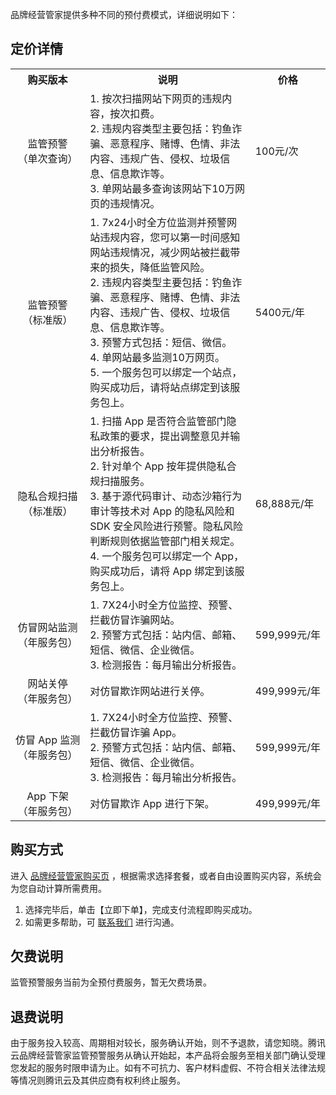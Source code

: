品牌经营管家提供多种不同的预付费模式，详细说明如下：  

## 定价详情

<table>
   <tr>
      <th><strong>购买版本</th>
      <th><strong>说明</th>
      <th><strong>价格</th>
   </tr>
   <tr>
      <td nowrap="nowrap"> <div align = "center">监管预警</div> <div align = "center">（单次查询）</div> </td>
      <td>1. 按次扫描网站下网页的违规内容，按次扣费。 <br>2. 违规内容类型主要包括：钓鱼诈骗、恶意程序、赌博、色情、非法内容、违规广告、侵权、垃圾信息、信息欺诈等。<br>3. 单网站最多查询该网站下10万网页的违规情况。 </td>
      <td nowrap="nowrap">100元/次</td>
   </tr>
   <tr>
      <td nowrap="nowrap"><div align = "center">监管预警</div> <div align = "center">（标准版）</div> </td>
      <td>1. 7x24小时全方位监测并预警网站违规内容，您可以第一时间感知网站违规情况，减少网站被拦截带来的损失，降低监管风险。 <br>2. 违规内容类型主要包括：钓鱼诈骗、恶意程序、赌博、色情、非法内容、违规广告、侵权、垃圾信息、信息欺诈等。<br>3. 预警方式包括：短信、微信。<br>4. 单网站最多监测10万网页。
<br>5. 一个服务包可以绑定一个站点，购买成功后，请将站点绑定到该服务包上。
      </td>
      <td nowrap="nowrap">5400元/年</td>
   </tr>
    <tr>
      <td nowrap="nowrap"><div align = "center">隐私合规扫描</div> <div align = "center">（标准版）</div> </td>
      <td>1. 扫描 App 是否符合监管部门隐私政策的要求，提出调整意见并输出分析报告。
      <br>2. 针对单个 App 按年提供隐私合规扫描服务。
      <br>3. 基于源代码审计、动态沙箱行为审计等技术对 App 的隐私风险和 SDK 安全风险进行预警。隐私风险判断规则依据监管部门相关规定。
      <br>4. 一个服务包可以绑定一个 App，购买成功后，请将 App 绑定到该服务包上。        
      </td>
      <td nowrap="nowrap">68,888元/年</td>
       <tr>
      <td nowrap="nowrap"><div align = "center">仿冒网站监测</div> <div align = "center">（年服务包）</div> </td>
      <td>1. 7X24小时全方位监控、预警、拦截仿冒诈骗网站。
      <br>2. 预警方式包括：站内信、邮箱、短信、微信、企业微信。
      <br>3. 检测报告：每月输出分析报告。       
      </td>
      <td nowrap="nowrap">599,999元/年</td>
   </tr>
    <tr>
      <td nowrap="nowrap"><div align = "center">网站关停</div> <div align = "center">（年服务包）</div> </td>
      <td>对仿冒欺诈网站进行关停。
      </td>
      <td nowrap="nowrap">499,999元/年</td>
   </tr>
    <tr>
      <td nowrap="nowrap"><div align = "center">仿冒 App 监测</div> <div align = "center">（年服务包）</div> </td>
      <td>1. 7X24小时全方位监控、预警、拦截仿冒诈骗 App。
        <br>2. 预警方式包括：站内信、邮箱、短信、微信、企业微信。
        <br>3. 检测报告：每月输出分析报告。     
      </td>
      <td nowrap="nowrap">599,999元/年</td>
   </tr>
    <tr>
      <td nowrap="nowrap"><div align = "center">App 下架</div> <div align = "center">（年服务包）</div> </td>
      <td>对仿冒欺诈 App 进行下架。   
      </td>
      <td nowrap="nowrap">499,999元/年</td>
   </tr>
   </tr>
</table>








## 购买方式

进入 <a href="https://buy.cloud.tencent.com/bma">品牌经营管家购买页</a> ，根据需求选择套餐，或者自由设置购买内容，系统会为您自动计算所需费用。
1. 选择完毕后，单击【立即下单】，完成支付流程即购买成功。
2. 如需更多帮助，可 <a href="https://cloud.tencent.com/act/event/connect-service">联系我们</a> 进行沟通。

## 欠费说明

监管预警服务当前为全预付费服务，暂无欠费场景。

## 退费说明

由于服务投入较高、周期相对较长，服务确认开始，则不予退款，请您知晓。腾讯云品牌经营管家监管预警服务从确认开始起，本产品将会服务至相关部门确认受理您发起的服务时限申请为止。如有不可抗力、客户材料虚假、不符合相关法律法规等情况则腾讯云及其供应商有权利终止服务。


